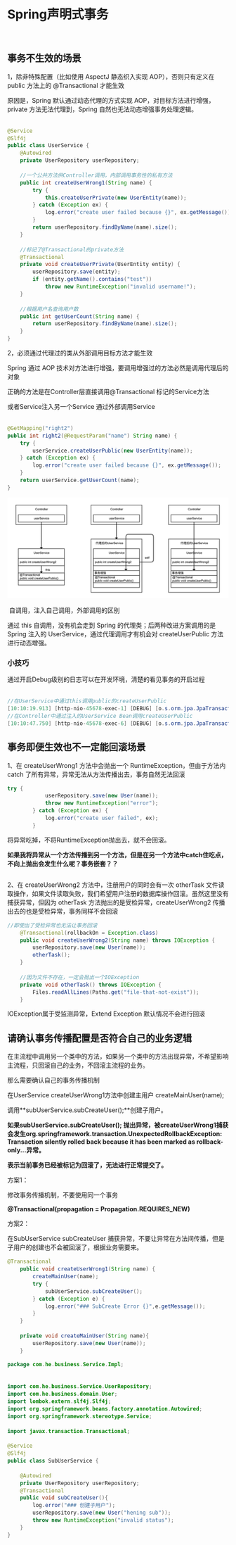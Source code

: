 # Spring声明式事务

​	

## 事务不生效的场景

1，除非特殊配置（比如使用 AspectJ 静态织入实现 AOP），否则只有定义在 public 方法上的 @Transactional 才能生效

原因是，Spring 默认通过动态代理的方式实现 AOP，对目标方法进行增强，private 方法无法代理到，Spring 自然也无法动态增强事务处理逻辑。

```java

@Service
@Slf4j
public class UserService {
    @Autowired
    private UserRepository userRepository;

    //一个公共方法供Controller调用，内部调用事务性的私有方法
    public int createUserWrong1(String name) {
        try {
            this.createUserPrivate(new UserEntity(name));
        } catch (Exception ex) {
            log.error("create user failed because {}", ex.getMessage());
        }
        return userRepository.findByName(name).size();
    }

    //标记了@Transactional的private方法
    @Transactional
    private void createUserPrivate(UserEntity entity) {
        userRepository.save(entity);
        if (entity.getName().contains("test"))
            throw new RuntimeException("invalid username!");
    }

    //根据用户名查询用户数
    public int getUserCount(String name) {
        return userRepository.findByName(name).size();
    }
}
```

2，必须通过代理过的类从外部调用目标方法才能生效

Spring 通过 AOP 技术对方法进行增强，要调用增强过的方法必然是调用代理后的对象

正确的方法是在Controller层直接调用@Transactional 标记的Service方法

或者Service注入另一个Service 通过外部调用Service

```java

@GetMapping("right2")
public int right2(@RequestParam("name") String name) {
    try {
        userService.createUserPublic(new UserEntity(name));
    } catch (Exception ex) {
        log.error("create user failed because {}", ex.getMessage());
    }
    return userService.getUserCount(name);
}
```

![image-20200909220948688](assets/image-20200909220948688.png)

​										自调用，注入自己调用，外部调用的区别

通过 this 自调用，没有机会走到 Spring 的代理类；后两种改进方案调用的是 Spring 注入的 UserService，通过代理调用才有机会对 createUserPublic 方法进行动态增强。

### 小技巧

通过开启Debug级别的日志可以在开发环境，清楚的看见事务的开启过程

```java

//在UserService中通过this调用public的createUserPublic
[10:10:19.913] [http-nio-45678-exec-1] [DEBUG] [o.s.orm.jpa.JpaTransactionManager       :370 ] - Creating new transaction with name [org.springframework.data.jpa.repository.support.SimpleJpaRepository.save]: PROPAGATION_REQUIRED,ISOLATION_DEFAULT
//在Controller中通过注入的UserService Bean调用createUserPublic
[10:10:47.750] [http-nio-45678-exec-6] [DEBUG] [o.s.orm.jpa.JpaTransactionManager       :370 ] - Creating new transaction with name [org.geekbang.time.commonmistakes.transaction.demo1.UserService.createUserPublic]: PROPAGATION_REQUIRED,ISOLATION_DEFAULT
```



## 事务即便生效也不一定能回滚场景

1、在 createUserWrong1 方法中会抛出一个 RuntimeException，但由于方法内 catch 了所有异常，异常无法从方法传播出去，事务自然无法回滚

```java
try {
            userRepository.save(new User(name));
            throw new RuntimeException("error");
        } catch (Exception ex) {
            log.error("create user failed", ex);
        }
```

将异常吃掉，不将RuntimeException抛出去，就不会回滚。

**如果我将异常从一个方法传播到另一个方法，但是在另一个方法中catch住吃点，不向上抛出会发生什么呢？事务嵌套？？**

```java

```



2、在 createUserWrong2 方法中，注册用户的同时会有一次 otherTask 文件读取操作，如果文件读取失败，我们希望用户注册的数据库操作回滚。虽然这里没有捕获异常，但因为 otherTask 方法抛出的是受检异常，createUserWrong2 传播出去的也是受检异常，事务同样不会回滚

```java
//即使出了受检异常也无法让事务回滚
    @Transactional(rollbackOn = Exception.class)
    public void createUserWrong2(String name) throws IOException {
        userRepository.save(new User(name));
        otherTask();
    }

    //因为文件不存在，一定会抛出一个IOException
    private void otherTask() throws IOException {
        Files.readAllLines(Paths.get("file-that-not-exist"));
    }
```

IOException属于受监测异常，Extend Exception 默认情况不会进行回滚



## 请确认事务传播配置是否符合自己的业务逻辑

在主流程中调用另一个类中的方法，如果另一个类中的方法出现异常，不希望影响主流程，只回滚自己的业务，不回滚主流程的业务。

那么需要确认自己的事务传播机制

在UserService createUserWrong1方法中创建主用户 createMainUser(name);

调用**subUserService.subCreateUser();**创建子用户。

**如果subUserService.subCreateUser(); 抛出异常，被createUserWrong1捕获会发生org.springframework.transaction.UnexpectedRollbackException: Transaction silently rolled back because it has been marked as rollback-only...异常。**

**表示当前事务已经被标记为回滚了，无法进行正常提交了。**

方案1：

修改事务传播机制，不要使用同一个事务

**@Transactional(propagation = Propagation.REQUIRES_NEW)**

方案2：

在SubUserService subCreateUser 捕获异常，不要让异常在方法间传播，但是子用户的创建也不会被回滚了，根据业务需要来。

```java
@Transactional
    public void createUserWrong1(String name) {
        createMainUser(name);
        try {
            subUserService.subCreateUser();
        } catch (Exception e) {
            log.error("### SubCreate Error {}",e.getMessage());
        }
    }

    private void createMainUser(String name){
        userRepository.save(new User(name));
    }
```

```java
package com.he.business.Service.Impl;


import com.he.business.Service.UserRepository;
import com.he.business.domain.User;
import lombok.extern.slf4j.Slf4j;
import org.springframework.beans.factory.annotation.Autowired;
import org.springframework.stereotype.Service;

import javax.transaction.Transactional;

@Service
@Slf4j
public class SubUserService {

    @Autowired
    private UserRepository userRepository;
    @Transactional
    public void subCreateUser(){
        log.error("### 创建子用户");
        userRepository.save(new User("hening sub"));
        throw new RuntimeException("invalid status");
    }
}
```

